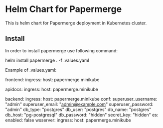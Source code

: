 # Helm Chart for Papermerge

This is helm chart for Papermerge deployment in Kubernetes cluster.


## Install

In order to install papermerge use following command:

  helm install papermerge . -f .values.yaml

Example of .values.yaml:

frontend:
  ingress:
    host: papermerge.minikube

apidocs:
  ingress:
    host: papermerge.minikube

backend:
  ingress:
    host: papermerge.minikube
  conf:
    superuser_username: "admin"
    superuser_email: "admin@example.com"
    superuser_password: "admin"
    db_type: "postgres"
    db_user: "postgres"
    db_name: "postgres"
    db_host: "pg-postgresql"
    db_password: "hidden"
    secret_key: "hidden"
    es:
      enabled: false
wsserver:
  ingress:
    host: papermerge.minikube

